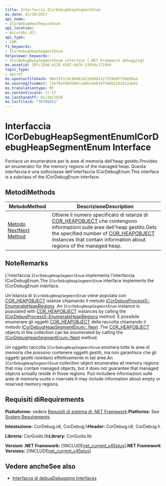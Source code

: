 ```yaml
---
title: Interfaccia ICorDebugHeapSegmentEnum
ms.date: 03/30/2017
api_name:
- ICorDebugHealRegionEnum
api_location:
- mscordbi.dll
api_type:
- COM
f1_keywords:
- ICorDebugHeapSegmentEnum
helpviewer_keywords:
- ICorDebugHeapSegmentEnum interface [.NET Framework debugging]
ms.assetid: 20fc1b9d-e228-4107-bd76-53934c1724b9
topic_type:
- apiref
ms.openlocfilehash: 98e3351c9c86961d11b0985117259d0ff3b609ae
ms.sourcegitcommit: 13e79efdbd589cad6b1de634f5d6b1262b12ab01
ms.translationtype: MT
ms.contentlocale: it-IT
ms.lasthandoff: 01/28/2020
ms.locfileid: "76794411"
---
```

# <a name="icordebugheapsegmentenum-interface"></a><span data-ttu-id="9cc37-102">Interfaccia ICorDebugHeapSegmentEnum</span><span class="sxs-lookup"><span data-stu-id="9cc37-102">ICorDebugHeapSegmentEnum Interface</span></span>
<span data-ttu-id="9cc37-103">Fornisce un enumeratore per le aree di memoria dell'heap gestito.</span><span class="sxs-lookup"><span data-stu-id="9cc37-103">Provides an enumerator for the memory regions of the managed heap.</span></span> <span data-ttu-id="9cc37-104">Questa interfaccia è una sottoclasse dell'interfaccia ICorDebugEnum.</span><span class="sxs-lookup"><span data-stu-id="9cc37-104">This interface is a subclass of the ICorDebugEnum interface.</span></span>  
  
## <a name="methods"></a><span data-ttu-id="9cc37-105">Metodi</span><span class="sxs-lookup"><span data-stu-id="9cc37-105">Methods</span></span>  
  
|<span data-ttu-id="9cc37-106">Metodo</span><span class="sxs-lookup"><span data-stu-id="9cc37-106">Method</span></span>|<span data-ttu-id="9cc37-107">Descrizione</span><span class="sxs-lookup"><span data-stu-id="9cc37-107">Description</span></span>|  
|------------|-----------------|  
|[<span data-ttu-id="9cc37-108">Metodo Next</span><span class="sxs-lookup"><span data-stu-id="9cc37-108">Next Method</span></span>](icordebugheapsegmentenum-next-method.md)|<span data-ttu-id="9cc37-109">Ottiene il numero specificato di istanze di [COR_HEAPOBJECT](cor-heapobject-structure.md) che contengono informazioni sulle aree dell'heap gestito.</span><span class="sxs-lookup"><span data-stu-id="9cc37-109">Gets the specified number of [COR_HEAPOBJECT](cor-heapobject-structure.md) instances that contain information about regions of the managed heap.</span></span>|  
  
## <a name="remarks"></a><span data-ttu-id="9cc37-110">Note</span><span class="sxs-lookup"><span data-stu-id="9cc37-110">Remarks</span></span>  
 <span data-ttu-id="9cc37-111">L'interfaccia `ICorDebugHeapSegmentEnum` implementa l'interfaccia ICorDebugEnum.</span><span class="sxs-lookup"><span data-stu-id="9cc37-111">The `ICorDebugHeapSegmentEnum` interface implements the ICorDebugEnum interface.</span></span>  
  
 <span data-ttu-id="9cc37-112">Un'istanza di `ICorDebugHeapSegmentEnum` viene popolata con [COR_HEAPOBJECT](cor-heapobject-structure.md) istanze chiamando il metodo [ICorDebugProcess5:: EnumerateHeapRegions](icordebugprocess5-enumerateheapregions-method.md) .</span><span class="sxs-lookup"><span data-stu-id="9cc37-112">An `ICorDebugHeapSegmentEnum` instance is populated with [COR_HEAPOBJECT](cor-heapobject-structure.md) instances by calling the [ICorDebugProcess5::EnumerateHeapRegions](icordebugprocess5-enumerateheapregions-method.md) method.</span></span> <span data-ttu-id="9cc37-113">È possibile enumerare gli oggetti [COR_HEAPOBJECT](cor-heapobject-structure.md) della raccolta chiamando il metodo [ICorDebugHeapSegmentEnum:: Next](icordebugheapsegmentenum-next-method.md) .</span><span class="sxs-lookup"><span data-stu-id="9cc37-113">The [COR_HEAPOBJECT](cor-heapobject-structure.md) objects in the collection can be enumerated by calling the [ICorDebugHeapSegmentEnum::Next](icordebugheapsegmentenum-next-method.md) method.</span></span>  
  
 <span data-ttu-id="9cc37-114">Un oggetto raccolta `ICorDebugHeapSegmentEnum` enumera tutte le aree di memoria che possono contenere oggetti gestiti, ma non garantisce che gli oggetti gestiti risiedano effettivamente in tali aree.</span><span class="sxs-lookup"><span data-stu-id="9cc37-114">An `ICorDebugHeapSegmentEnum` collection object enumerates all memory regions that may contain managed objects, but it does not guarantee that managed objects actually reside in those regions.</span></span> <span data-ttu-id="9cc37-115">Può includere informazioni sulle aree di memoria vuote o riservate.</span><span class="sxs-lookup"><span data-stu-id="9cc37-115">It may include information about empty or reserved memory regions.</span></span>  
  
## <a name="requirements"></a><span data-ttu-id="9cc37-116">Requisiti di</span><span class="sxs-lookup"><span data-stu-id="9cc37-116">Requirements</span></span>  
 <span data-ttu-id="9cc37-117">**Piattaforme:** vedere [Requisiti di sistema di .NET Framework](../../../../docs/framework/get-started/system-requirements.md).</span><span class="sxs-lookup"><span data-stu-id="9cc37-117">**Platforms:** See [System Requirements](../../../../docs/framework/get-started/system-requirements.md).</span></span>  
  
 <span data-ttu-id="9cc37-118">**Intestazione:** CorDebug.idl, CorDebug.h</span><span class="sxs-lookup"><span data-stu-id="9cc37-118">**Header:** CorDebug.idl, CorDebug.h</span></span>  
  
 <span data-ttu-id="9cc37-119">**Libreria:** CorGuids.lib</span><span class="sxs-lookup"><span data-stu-id="9cc37-119">**Library:** CorGuids.lib</span></span>  
  
 <span data-ttu-id="9cc37-120">**Versioni .NET Framework:** [!INCLUDE[net_current_v45plus](../../../../includes/net-current-v45plus-md.md)]</span><span class="sxs-lookup"><span data-stu-id="9cc37-120">**.NET Framework Versions:** [!INCLUDE[net_current_v45plus](../../../../includes/net-current-v45plus-md.md)]</span></span>  
  
## <a name="see-also"></a><span data-ttu-id="9cc37-121">Vedere anche</span><span class="sxs-lookup"><span data-stu-id="9cc37-121">See also</span></span>

- [<span data-ttu-id="9cc37-122">Interfacce di debug</span><span class="sxs-lookup"><span data-stu-id="9cc37-122">Debugging Interfaces</span></span>](debugging-interfaces.md)
